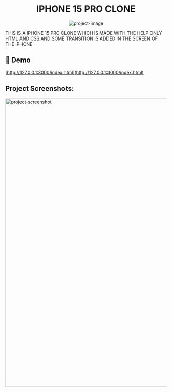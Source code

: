 <h1 align="center" id="title">IPHONE 15 PRO CLONE</h1>

<p align="center"><img src="" alt="project-image"></p>

<p id="description">THIS IS A IPHONE 15 PRO CLONE WHICH IS MADE WITH THE HELP ONLY HTML AND CSS.AND SOME TRANSITION IS ADDED IN THE SCREEN OF THE IPHONE</p>

<h2>🚀 Demo</h2>

[http://127.0.0.1:3000/index.html](http://127.0.0.1:3000/index.html)

<h2>Project Screenshots:</h2>

<img src="![IPHOEN CLONE SCREENSHOT](https://github.com/TASDIDxOxO/IPHONE/assets/141817274/6239a642-9f57-4644-8eec-ea6ac99e8764)
" alt="project-screenshot" width="1100px" height="900px/">
